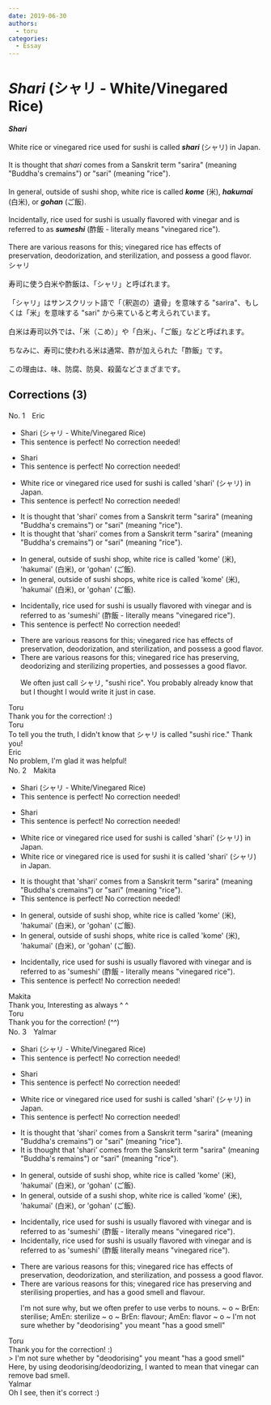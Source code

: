 ```yaml
---
date: 2019-06-30
authors:
  - toru
categories:
  - Essay
---
```


<h1 id="subject_show"><strong><em>Shari</strong></em> (シャリ - White/Vinegared Rice)</h1>
<div class="date" hidden>Jun 30, 2019 17:21</div>
<div id="post"><div id="body_show_ori">
<strong><em>Shari</strong></em><br/><br/>White rice or vinegared rice used for sushi is called <strong><em>shari</em></strong> (シャリ) in Japan.<br/><br/>It is thought that <em>shari</em> comes from a Sanskrit term "sarira" (meaning "Buddha's cremains") or "sari" (meaning "rice").<br/><br/>In general, outside of sushi shop, white rice is called <strong><em>kome</em></strong> (米), <strong><em>hakumai</em></strong> (白米), or <strong><em>gohan</em></strong> (ご飯).<br/><br/>Incidentally, rice used for sushi is usually flavored with vinegar and is referred to as <strong><em>sumeshi</em></strong> (酢飯 - literally means "vinegared rice").<br/><br/>There are various reasons for this; vinegared rice has effects of preservation, deodorization, and sterilization, and possess a good flavor.
</div></div>

<!-- more -->

<div id="post_ja"><div id="body_show_mo">
シャリ<br/><br/>寿司に使う白米や酢飯は、「シャリ」と呼ばれます。<br/><br/>「シャリ」はサンスクリット語で「（釈迦の）遺骨」を意味する "sarira"、もしくは「米」を意味する "sari" から来ていると考えられています。<br/><br/>白米は寿司以外では、「米（こめ）」や「白米」、「ご飯」などと呼ばれます。<br/><br/>ちなみに、寿司に使われる米は通常、酢が加えられた「酢飯」です。<br/><br/>この理由は、味、防腐、防臭、殺菌などさまざまです。
</div></div>

## Corrections (3)
<div id="block"><div class="first_name"> No. 1　<span class="just_name">Eric</span></div><div id="block2">
<ul class="correction_field">
<li class="incorrect">Shari (シャリ - White/Vinegared Rice)</li>
<li class="corrected perfect">This sentence is perfect! No correction needed!</li>
</ul>
<ul class="correction_field">
<li class="incorrect">Shari</li>
<li class="corrected perfect">This sentence is perfect! No correction needed!</li>
</ul>
<ul class="correction_field">
<li class="incorrect">White rice or vinegared rice used for sushi is called 'shari' (シャリ) in Japan.</li>
<li class="corrected perfect">This sentence is perfect! No correction needed!</li>
</ul>
<ul class="correction_field">
<li class="incorrect">It is thought that 'shari' comes from a Sanskrit term "sarira" (meaning "Buddha's cremains") or "sari" (meaning "rice").</li>
<li class="corrected correct">
It is thought that 'shari' comes from a Sanskrit term "sarira" (meaning "Buddha's cremains") or "sari" (meaning "rice").
</li>
</ul>
<ul class="correction_field">
<li class="incorrect">In general, outside of sushi shop, white rice is called 'kome' (米), 'hakumai' (白米), or 'gohan' (ご飯).</li>
<li class="corrected correct">
In general, outside of sushi shop<span class="f_blue">s</span>, white rice is called 'kome' (米), 'hakumai' (白米), or 'gohan' (ご飯).
</li>
</ul>
<ul class="correction_field">
<li class="incorrect">Incidentally, rice used for sushi is usually flavored with vinegar and is referred to as 'sumeshi' (酢飯 - literally means "vinegared rice").</li>
<li class="corrected perfect">This sentence is perfect! No correction needed!</li>
</ul>
<ul class="correction_field">
<li class="incorrect">There are various reasons for this; vinegared rice has effects of preservation, deodorization, and sterilization, and possess a good flavor.</li>
<li class="corrected correct">
There are various reasons for this; vinegared rice has preserving, deodorizing and sterilizing properties, and possess<span class="f_blue">es</span> a good flavor.
<p class="correction_comment">We often just call シャリ, "sushi rice". You probably already know that but I thought I would write it just in case.</p>
</li>
</ul>
</div><div class="name"><span class="just_name">Toru</span><br>
Thank you for the correction! :)
</div>
<div class="name"><span class="just_name">Toru</span><br>
To tell you the truth, I didn't know that シャリ is called "sushi rice." Thank you!
</div>
<div class="name"><span class="just_name">Eric</span><br>
No problem, I'm glad it was helpful!
</div>
</div>
<div id="block"><div class="first_name"> No. 2　<span class="just_name">Makita</span></div><div id="block2">
<ul class="correction_field">
<li class="incorrect">Shari (シャリ - White/Vinegared Rice)</li>
<li class="corrected perfect">This sentence is perfect! No correction needed!</li>
</ul>
<ul class="correction_field">
<li class="incorrect">Shari</li>
<li class="corrected perfect">This sentence is perfect! No correction needed!</li>
</ul>
<ul class="correction_field">
<li class="incorrect">White rice or vinegared rice used for sushi is called 'shari' (シャリ) in Japan.</li>
<li class="corrected correct">
White rice or vinegared rice <span class="f_red">is</span> used for sushi <span class="f_red">it</span> is called 'shari' (シャリ) in Japan.
</li>
</ul>
<ul class="correction_field">
<li class="incorrect">It is thought that 'shari' comes from a Sanskrit term "sarira" (meaning "Buddha's cremains") or "sari" (meaning "rice").</li>
<li class="corrected perfect">This sentence is perfect! No correction needed!</li>
</ul>
<ul class="correction_field">
<li class="incorrect">In general, outside of sushi shop, white rice is called 'kome' (米), 'hakumai' (白米), or 'gohan' (ご飯).</li>
<li class="corrected correct">
In general, outside of sushi shop<span class="f_red">s</span>, white rice is called 'kome' (米), 'hakumai' (白米), or 'gohan' (ご飯).
</li>
</ul>
<ul class="correction_field">
<li class="incorrect">Incidentally, rice used for sushi is usually flavored with vinegar and is referred to as 'sumeshi' (酢飯 - literally means "vinegared rice").</li>
<li class="corrected perfect">This sentence is perfect! No correction needed!</li>
</ul>
</div><div class="name"><span class="just_name">Makita</span><br>
Thank you, Interesting as always ^ ^
</div>
<div class="name"><span class="just_name">Toru</span><br>
Thank you for the correction! (^^)
</div>
</div>
<div id="block"><div class="first_name"> No. 3　<span class="just_name">Yalmar</span></div><div id="block2">
<ul class="correction_field">
<li class="incorrect">Shari (シャリ - White/Vinegared Rice)</li>
<li class="corrected perfect">This sentence is perfect! No correction needed!</li>
</ul>
<ul class="correction_field">
<li class="incorrect">Shari</li>
<li class="corrected perfect">This sentence is perfect! No correction needed!</li>
</ul>
<ul class="correction_field">
<li class="incorrect">White rice or vinegared rice used for sushi is called 'shari' (シャリ) in Japan.</li>
<li class="corrected perfect">This sentence is perfect! No correction needed!</li>
</ul>
<ul class="correction_field">
<li class="incorrect">It is thought that 'shari' comes from a Sanskrit term "sarira" (meaning "Buddha's cremains") or "sari" (meaning "rice").</li>
<li class="corrected correct">
It is thought that 'shari' comes from <span class="f_red">the</span> Sanskrit term "sarira" (meaning "Buddha's <span class="f_red">remains</span>") or "sari" (meaning "rice").
</li>
</ul>
<ul class="correction_field">
<li class="incorrect">In general, outside of sushi shop, white rice is called 'kome' (米), 'hakumai' (白米), or 'gohan' (ご飯).</li>
<li class="corrected correct">
In general, outside of <span class="f_red">a </span>sushi shop, white rice is called 'kome' (米), 'hakumai' (白米), or 'gohan' (ご飯).
</li>
</ul>
<ul class="correction_field">
<li class="incorrect">Incidentally, rice used for sushi is usually flavored with vinegar and is referred to as 'sumeshi' (酢飯 - literally means "vinegared rice").</li>
<li class="corrected correct">
Incidentally, rice used for sushi is usually flavored with vinegar and is referred to as 'sumeshi' (酢飯 literally means "vinegared rice").
</li>
</ul>
<ul class="correction_field">
<li class="incorrect">There are various reasons for this; vinegared rice has effects of preservation, deodorization, and sterilization, and possess a good flavor.</li>
<li class="corrected correct">
There are various reasons for this; vinegared rice has preserving and sterilising properties, and has a good smell and flavour.
<p class="correction_comment">I'm not sure why, but we often prefer to use verbs to nouns. ~ o ~ BrEn: sterilise; AmEn: sterilize ~ o ~ BrEn: flavour; AmEn: flavor ~ o ~ I'm not sure whether by "deodorising" you meant "has a good smell"</p>
</li>
</ul>
</div><div class="name"><span class="just_name">Toru</span><br>
Thank you for the correction! :)<br/>&gt; I'm not sure whether by "deodorising" you meant "has a good smell"<br/>Here, by using deodorising/deodorizing, I wanted to mean that vinegar can remove bad smell.
</div>
<div class="name"><span class="just_name">Yalmar</span><br>
Oh I see, then it's correct :)
</div>
</div>
